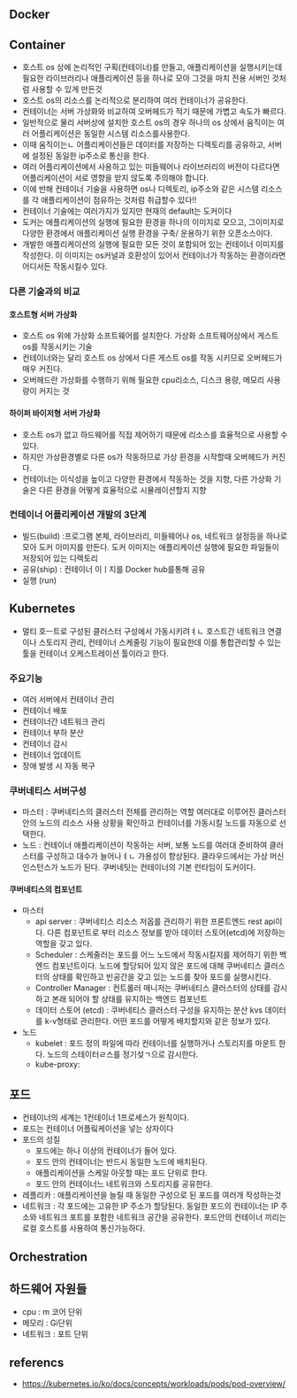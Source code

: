 ## Docker
## Container
- 호스트 os 상에 논리적인 구획(컨테이너)를 만들고, 애플리케이션을 실행시키는데 필요한 라이브러리나 애플리케이션 등을 하나로 모아 그것을 마치 전용 서버인 것처럼 사용할 수 있게 만든것   
- 호스트 os의 리소스를 논리적으로 분리하여 여러 컨테이너가 공유한다.
- 컨테이너는 서버 가상화와 비교하여 오버헤드가 적기 때문에 가볍고 속도가 빠르다.
- 일반적으로 물리 서버상에 설치한 호스트 os의 경우 하나의 os 상에서 움직이는 여러 어플리케이션은 동일한 시스템 리소스를사용한다.
- 이때 움직이는ㄴ 어플리케이션들은 데이터를 저장하는 디렉토리를 공유하고, 서버에 설정된 동일한 ip주소로 통신을 한다.
- 여러 어플리케이션에서 사용하고 있는 미들웨어나 라이브러리의 버전이 다르다면 어플리케이션이 서로 영향을 받지 않도록 주의해야 합니다.
- 이에 반해 컨테이너 기술을 사용하면 os나 디렉토리, ip주소와 같은 시스템 리소스를 각 애플리케이션이 점유하는 것처럼 취급할수 있다!!
- 컨테이너 기술에는 여러가지가 있지만 현재의 default는 도커이다
- 도커는 애플리케이션의 실행에 필요한 환경을 하나의 이미지로 모으고, 그이미지로 다양한 환경에서 애플리케이션 실행 환경을 구축/ 운용하기 위한 오픈소스이다.
- 개발한 애플리케이션의 실행에 필요한 모든 것이 포함되어 있는 컨테이너 이미지를 작성한다. 이 이미지는 os커널과 호환성이 있어서 컨테이너가 작동하는 환경이라면 어디서든 작동시킬수 있다. 
### 다른 기술과의 비교
#### 호스트형 서버 가상화
- 호스트 os 위에 가상화 소프트웨어를 설치한다. 가상화 소프트웨어상에서 게스트 os를 작동시키는 기술
- 컨테이너와는 달리 호스트 os 상에서 다른 게스트 os를 작동 시키므로 오버헤드가 매우 커진다.
- 오버헤드란 가상화를 수행하기 위해 필요한 cpu리소스, 디스크 용량, 메모리 사용량이 커지는 것 
#### 하이퍼 바이저형 서버 가상화
- 호스트 os가 없고 하드웨어를 직접 제어하기 때문에 리소스를 효율적으로 사용할 수 있다.
- 하지만 가상환경별로 다른 os가 작동하므로 가상 환경을 시작할때 오버헤드가 커진다.
- 컨테이너는 이식성을 높이고 다양한 환경에서 작동하는 것을 지향, 다른 가상화 기술은 다른 환경을 어떻게 효율적으로 시뮬레이션할지 지향
### 컨테이너 어플리케이션 개발의 3단계
- 빌드(build) :프로그램 본체, 라이브러리, 미들웨어나 os, 네트워크 설정등을 하나로 모아 도커 이미지를 만든다. 도커 이미지는 애플리케이션 실행에 필요한 파일들이 저장되어 있는 디렉토리
- 공유(ship) : 컨테이너 이ㅣ지를 Docker hub를통해 공유
- 실행 (run)
## Kubernetes
- 멀티 호ㅡ트로 구성된 클러스터 구성에서 가동시키려ㅕㄴ 호스트간 네트워크 연결이나 스토리지 관리, 컨테이너 스케줄링 기능이 필요한데 이를 통합관리할 수 있는 툴을 컨테이너 오케스트레이션 툴이라고 한다.
### 주요기능
- 여러 서버에서 컨테이너 관리
- 컨테이너 배포
- 컨테이너간 네트워크 관리
- 컨테이너 부하 분산
- 컨테이너 감시
- 컨테이너 업데이트
- 장애 발생 시 자동 복구
### 쿠버네티스 서버구성
- 마스터 : 쿠버네티스의 클러스터 전체를 관리하는 역할 여러대로 이루어진 클러스터 안의 노드의 리소스 사용 상황을 확인하고 컨테이너를 가동시킬 노드를 자동으로 선택한다. 
- 노드 : 컨테이너 애플리케이션이 작동하는 서버, 보통 노드를 여러대 준비하여 클러스터를 구성하고 대수가 늘어나ㅕㄴ 가용성이 향상된다. 클라우드에서는 가상 머신 인스턴스가 노드가 된다. 쿠버네팃는 컨테이너의 기본 런타임이 도커이다. 
#### 쿠버네티스의 컴포넌트
- 마스터 
  - api server : 쿠버네티스 리소스 저옵를 관리하기 위한 프론트엔드 rest api이다. 다른 컴포넌트로 부터 리소스 정보를 받아 데이터 스토어(etcd)에 저장하는 역할을 갖고 있다.
  - Scheduler : 스케줄러는 포드를 어느 노드에서 작동시킬지를 제어하기 위한 백엔드 컴포넌트이다. 노드에 할당되어 있지 않은 포드에 대해 쿠버네티스 클러스터의 상태를 확인하고 빈공간을 갖고 있는 노드를 찾아 포드를 실행시킨다.
  - Controller Manager : 컨트롤러 매니저는 쿠버네티스 클러스터의 상태를 감시하고 본래 되어야 할 상태를 유지하는 백엔드 컴포넌트
  - 데이터 스토어 (etcd) : 쿠버네티스 클러스터 구성을 유지하는 분산 kvs 데이터를 k-v형태로 관리한다. 어떤 포드를 어떻게 배치할지와 같은 정보가 있다.
- 노드
  - kubelet : 포드 정의 파일에 따라 컨테이너를 실행하거나 스토리지를 마운트 한다. 노드의 스테이터ㄹ스를 정기섲ㄱ으로 감시한다.
  - kube-proxy: 
## 포드
- 컨테이너의 세계는 1컨테이너 1프로세스가 원칙이다. 
- 포드는 컨테이너 어플맄케이션을 넣는 상자이다
- 포드의 성질 
  - 포드에는 하나 이상의 컨테이너가 들어 있다.
  - 포드 안의 컨테이너는 반드시 동일한 노드에 배치된다.
  - 애플리케이션을 스케일 아웃할 때는 포드 단위로 한다.
  - 포드 안의 컨테이너느 네트워크와 스토리지를 공유한다.
- 레플리카 : 애플리케이션을 늘릴 때 동일한 구성으로 된 포드를 여러개 작성하는것
- 네트워크 : 각 포드에는 고유한 IP 주소가 할당된다. 동일한 포드의 컨테이너는 IP 주소와 네트워크 포트를 포함한 네트워크 공간을 공유한다. 포드안의 컨테이너 끼리는 로컬 호스트를 사용하여 통신가능하다.
## Orchestration
## 하드웨어 자원들
- cpu : m 코어 단위
- 메모리 : Gi단위
- 네트워크 : 포트 단위
## referencs
- https://kubernetes.io/ko/docs/concepts/workloads/pods/pod-overview/
